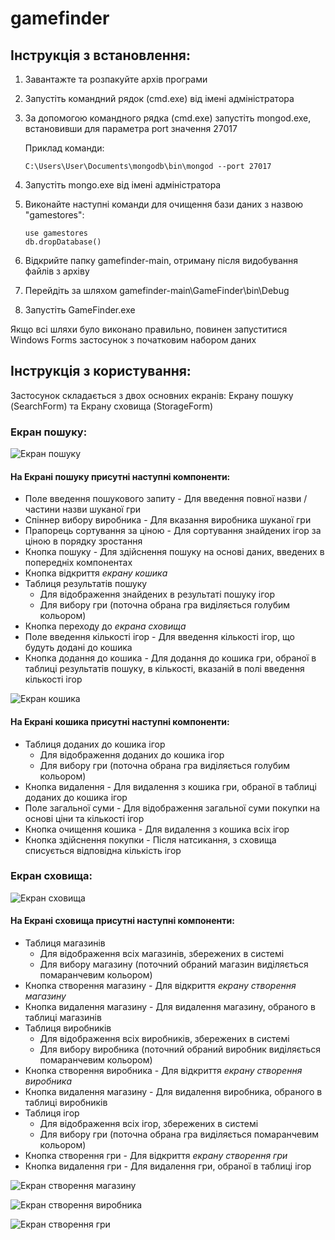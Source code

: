 # gamefinder

## Інструкція з встановлення:
1. Завантажте та розпакуйте архів програми
2. Запустіть командний рядок (cmd.exe) від імені адміністратора
3. За допомогою командного рядка (cmd.exe) запустіть mongod.exe, встановивши для параметра port значення 27017

   Приклад команди:
   ```
   C:\Users\User\Documents\mongodb\bin\mongod --port 27017
   ```
4. Запустіть mongo.exe від імені адміністратора
5. Виконайте наступні команди для очищення бази даних з назвою "gamestores":
   ```
   use gamestores
   db.dropDatabase()
   ```
6. Відкрийте папку gamefinder-main, отриману після видобування файлів з архіву
7. Перейдіть за шляхом gamefinder-main\GameFinder\bin\Debug
8. Запустіть GameFinder.exe

Якщо всі шляхи було виконано правильно, повинен запуститися Windows Forms застосунок з початковим набором даних

## Інструкція з користування:

Застосунок складається з двох основних екранів: Екрану пошуку (SearchForm) та Екрану сховища (StorageForm)

### Екран пошуку:

![Екран пошуку](images/searchform-screenshot.png?raw=true)

#### На Екрані пошуку присутні наступні компоненти:
- Поле введення пошукового запиту - Для введення повної назви / частини назви шуканої гри
- Спіннер вибору виробника - Для вказання виробника шуканої гри
- Прапорець сортування за ціною - Для сортування знайдених ігор за ціною в порядку зростання
- Кнопка пошуку - Для здійснення пошуку на основі даних, введених в попередніх компонентах
- Кнопка відкриття *екрану кошика*
- Таблиця результатів пошуку
   - Для відображення знайдених в результаті пошуку ігор
   - Для вибору гри (поточна обрана гра виділяється голубим кольором)
- Кнопка переходу до *екрана сховища*
- Поле введення кількості ігор - Для введення кількості ігор, що будуть додані до кошика
- Кнопка додання до кошика - Для додання до кошика гри, обраної в таблиці результатів пошуку, в кількості, вказаній в полі введення кількості ігор

![Екран кошика](images/cartform-screenshot.png?raw=true)

#### На Екрані кошика присутні наступні компоненти:
- Таблиця доданих до кошика ігор
   - Для відображення доданих до кошика ігор
   - Для вибору гри (поточна обрана гра виділяється голубим кольором)
- Кнопка видалення - Для видалення з кошика гри, обраної в таблиці доданих до кошика ігор
- Поле загальної суми - Для відображення загальної суми покупки на основі ціни та кількості ігор
- Кнопка очищення кошика - Для видалення з кошика всіх ігор
- Кнопка здійснення покупки - Після натсикання, з сховища списується відповідна кількість ігор

### Екран сховища:

![Екран сховища](images/storageform-screenshot.png?raw=true)

#### На Екрані сховища присутні наступні компоненти:
- Таблиця магазинів
   - Для відображення всіх магазинів, збережених в системі
   - Для вибору магазину (поточний обраний магазин виділяється помаранчевим кольором)
- Кнопка створення магазину - Для відкриття *екрану створення магазину*
- Кнопка видалення магазину - Для видалення магазину, обраного в таблиці магазинів
- Таблиця виробників
   - Для відображення всіх виробників, збережених в системі
   - Для вибору виробника (поточний обраний виробник виділяється помаранчевим кольором)
- Кнопка створення виробника - Для відкриття *екрану створення виробника*
- Кнопка видалення магазину - Для видалення виробника, обраного в таблиці виробників
 - Таблиця ігор
   - Для відображення всіх ігор, збережених в системі
   - Для вибору гри (поточна обрана гра виділяється помаранчевим кольором)
- Кнопка створення гри - Для відкриття *екрану створення гри*
- Кнопка видалення гри - Для видалення гри, обраної в таблиці ігор

![Екран створення магазину](images/createstoreform-screenshot.png?raw=true)

![Екран створення виробника](images/createmanufacturerform-screenshot.png?raw=true)

![Екран створення гри](images/creategamesform-screenshot.png?raw=true)
